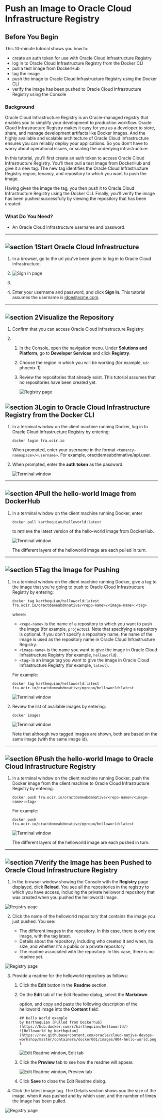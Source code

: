 # Push an Image to Oracle Cloud Infrastructure Registry

## Before You Begin

This 10-minute tutorial shows you how to:

- create an auth token for use with Oracle Cloud Infrastructure Registry
- log in to Oracle Cloud Infrastructure Registry from the Docker CLI
- pull a test image from DockerHub
- tag the image
- push the image to Oracle Cloud Infrastructure Registry using the Docker CLI
- verify the image has been pushed to Oracle Cloud Infrastructure Registry using the Console



### Background

Oracle Cloud Infrastructure Registry is an Oracle-managed registry that enables you to simplify your development to production workflow. Oracle Cloud Infrastructure Registry makes it easy for you as a developer to store, share, and manage development artifacts like Docker images. And the highly available and scalable architecture of Oracle Cloud Infrastructure ensures you can reliably deploy your applications. So you don't have to worry about operational issues, or scaling the underlying infrastructure.

In this tutorial, you'll first create an auth token to access Oracle Cloud Infrastructure Registry. You'll then pull a test image from DockerHub and give it a new tag. The new tag identifies the Oracle Cloud Infrastructure Registry region, tenancy, and repository to which you want to push the image.

Having given the image the tag, you then push it to Oracle Cloud Infrastructure Registry using the Docker CLI. Finally, you'll verify the image has been pushed successfully by viewing the repository that has been created.

### What Do You Need?

- An Oracle Cloud Infrastructure username and password.



------

## ![section 1](https://www.oracle.com/webfolder/technetwork/tutorials/obe/oci/registry/img/32_1.png)Start Oracle Cloud Infrastructure

1. In a browser, go to the url you've been given to log in to Oracle Cloud Infrastructure.
2. ![Sign In page](https://www.oracle.com/webfolder/technetwork/tutorials/obe/oci/registry/img/oci-login-page.png)

3. 

4. Enter your username and password, and click **Sign In**. This tutorial assumes the username is jdoe@acme.com.

------

## ![section 2](https://www.oracle.com/webfolder/technetwork/tutorials/obe/oci/registry/img/32_2.png)Visualize the Repository

1. Confirm that you can access Oracle Cloud Infrastructure Registry:

2. 1. In the Console, open the navigation menu. Under **Solutions and Platform**, go to **Developer Services** and click **Registry**.

   2. Choose the region in which you will be working (for example, us-phoenix-1). 

   3. Review the repositories that already exist. This tutorial assumes that no repositories have been created yet.

      ![Registry page](https://www.oracle.com/webfolder/technetwork/tutorials/obe/oci/registry/img/oci-registry-no-images.png)

      

## ![section 3](https://www.oracle.com/webfolder/technetwork/tutorials/obe/oci/registry/img/32_3.png)Login to Oracle Cloud Infrastructure Registry from the Docker CLI

1. In a terminal window on the client machine running Docker, log in to Oracle Cloud Infrastructure Registry by entering:

   ```
   docker login fra.ocir.io
   ```

   When prompted, enter your username in the format `<tenancy-namespace>/<username>`. For example, oractdemeabdmnative/api.user. 

2. When prompted, enter the **auth token** as the password.

   ![Terminal window](https://www.oracle.com/webfolder/technetwork/tutorials/obe/oci/registry/img/oci-docker-login.png)


------

## ![section 4](https://www.oracle.com/webfolder/technetwork/tutorials/obe/oci/registry/img/32_4.png)Pull the hello-world Image from DockerHub

1. In a terminal window on the client machine running Docker, enter

   ```
   docker pull karthequian/helloworld:latest
   ```

   to retrieve the latest version of the hello-world image from DockerHub.

   ![Terminal window](https://www.oracle.com/webfolder/technetwork/tutorials/obe/oci/registry/img/oci-docker-pull.png)

   

   The different layers of the helloworld image are each pulled in turn.

------

## ![section 5](https://www.oracle.com/webfolder/technetwork/tutorials/obe/oci/registry/img/32_5.png)Tag the Image for Pushing

1. In a terminal window on the client machine running Docker, give a tag to the image that you're going to push to Oracle Cloud Infrastructure Registry by entering:

   ```
   docker tag karthequian/helloworld:latest
   fra.ocir.io/oractdemeabdmnative/<repo-name>/<image-name>:<tag>
   ```

   where:

   - `<repo-name>`  is the name of a repository to which you want to push the image (for example, `project01`). Note that specifying a repository is optional. If you don't specify a repository name, the name of the image is used as the repository name in Oracle Cloud Infrastructure Registry.
   - `<image-name>` is the name you want to give the image in Oracle Cloud Infrastructure Registry (for example, `helloworld`).
   - `<tag>` is an image tag you want to give the image in Oracle Cloud Infrastructure Registry (for example, `latest`).

   For example:

   ```
   docker tag karthequian/helloworld:latest fra.ocir.io/oractdemeabdmnative/myrepo/helloworld:latest
   ```

   ![Terminal window](https://www.oracle.com/webfolder/technetwork/tutorials/obe/oci/registry/img/oci-docker-tag.png)

3. Review the list of available images by entering:

   ```
   docker images
   ```

   ![Terminal window](https://www.oracle.com/webfolder/technetwork/tutorials/obe/oci/registry/img/oci-docker-images.png)

   

   Note that although two tagged images are shown, both are based on the same image (with the same image id).

------

## ![section 6](https://www.oracle.com/webfolder/technetwork/tutorials/obe/oci/registry/img/32_6.png)Push the hello-world Image to Oracle Cloud Infrastructure Registry

1. In a terminal window on the client machine running Docker, push the Docker image from the client machine to Oracle Cloud Infrastructure Registry by entering:

   ```
   docker push fra.ocir.io/oractdemeabdmnative/<repo-name>/<image-name>:<tag>
   ```

   For example:

   ```
   docker push fra.ocir.io/oractdemeabdmnative/myrepo/helloworld:latest
   ```

   ![Terminal window](https://www.oracle.com/webfolder/technetwork/tutorials/obe/oci/registry/img/oci-docker-push.png)

   

   The different layers of the helloworld image are each pushed in turn.

------

## ![section 7](https://www.oracle.com/webfolder/technetwork/tutorials/obe/oci/registry/img/32_7.png)Verify the Image has been Pushed to Oracle Cloud Infrastructure Registry

1. In the browser window showing the Console with the **Registry** page displayed, click **Reload**. You see all the repositories in the registry to which you have access, including the private helloworld repository that was created when you pushed the helloworld image.

  ![Registry page](https://www.oracle.com/webfolder/technetwork/tutorials/obe/oci/registry/img/oci-registry-repositories.png)

2. Click the name of the helloworld repository that contains the image you just pushed. You see:

   - The different images in the repository. In this case, there is only one image, with the tag latest.
   - Details about the repository, including who created it and when, its size, and whether it's a public or a private repository
   - The readme associated with the repository. In this case, there is no readme yet.

![Registry page](https://www.oracle.com/webfolder/technetwork/tutorials/obe/oci/registry/img/oci-repository-images.png)

 

3. Provide a readme for the helloworld repository as follows:

   1. Click the **Edit** button in the **Readme** section.

   2. On the **Edit** tab of the Edit Readme dialog, select the **Markdown**

      option, and copy and paste the following description of the helloworld image into the **Content** field:

      ```
      ## Hello World example
      by Karthequian [Pulled from Dockerhub](https://hub.docker.com/r/karthequian/helloworld/)
      ![Helloworld by Karthquian](https://raw.githubusercontent.com/oracle/cloud-native-devops-workshop/master/containers/docker001/images/004-hello-world.png )
      ```

      ![Edit Readme window, Edit tab](https://www.oracle.com/webfolder/technetwork/tutorials/obe/oci/registry/img/oci-image-readme-complete.png)

      

   3. Click the **Preview** tab to see how the readme will appear.

      ![Edit Readme window, Preview tab](https://www.oracle.com/webfolder/technetwork/tutorials/obe/oci/registry/img/oci-image-readme-preview.png)

      

   4. Click **Save** to close the Edit Readme dialog.

4. Click the latest image tag. The Details section shows you the size of the image, when it was pushed and by which user, and the number of times the image has been pulled.

  ![Registry page](https://www.oracle.com/webfolder/technetwork/tutorials/obe/oci/registry/img/oci-image-summary.png)


